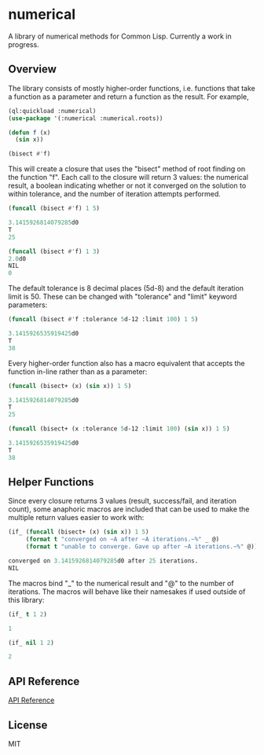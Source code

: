 # numerical

A library of numerical methods for Common Lisp. Currently a work in progress.

## Overview

The library consists of mostly higher-order functions, i.e. functions
that take a function as a parameter and return a function as the
result. For example,

~~~lisp
(ql:quickload :numerical)
(use-package '(:numerical :numerical.roots))

(defun f (x)
  (sin x))

(bisect #'f)
~~~

This will create a closure that uses the "bisect" method of root
finding on the function "f". Each call to the closure will return 3
values: the numerical result, a boolean indicating whether or not it
converged on the solution to within tolerance, and the number of
iteration attempts performed.

~~~lisp
(funcall (bisect #'f) 1 5)

3.1415926814079285d0
T
25

(funcall (bisect #'f) 1 3)
2.0d0
NIL
0
~~~

The default tolerance is 8 decimal places (5d-8) and the default iteration limit is 50. These can be changed with "tolerance" and "limit" keyword parameters:

~~~lisp
(funcall (bisect #'f :tolerance 5d-12 :limit 100) 1 5)

3.1415926535919425d0
T
38
~~~

Every higher-order function also has a macro equivalent that accepts the function in-line rather than as a parameter:

~~~lisp
(funcall (bisect+ (x) (sin x)) 1 5)

3.1415926814079285d0
T
25

(funcall (bisect+ (x :tolerance 5d-12 :limit 100) (sin x)) 1 5)

3.1415926535919425d0
T
38
~~~

## Helper Functions

Since every closure returns 3 values (result, success/fail, and iteration count), some anaphoric macros
are included that can be used to make the multiple return values easier to work with:

~~~lisp
(if_ (funcall (bisect+ (x) (sin x)) 1 5)
     (format t "converged on ~A after ~A iterations.~%" _ @)
     (format t "unable to converge. Gave up after ~A iterations.~%" @))

converged on 3.1415926814079285d0 after 25 iterations.
NIL
~~~

The macros bind "_" to the numerical result and "@" to the number of iterations. The macros will behave like
their namesakes if used outside of this library:

~~~lisp
(if_ t 1 2)

1

(if_ nil 1 2)

2
~~~

## API Reference

[API Reference](http://htmlpreview.github.com/?http://github.com/jlowder/numerical/blob/master/doc/ref.html)

## License

MIT
